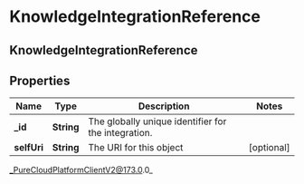 # KnowledgeIntegrationReference

## KnowledgeIntegrationReference

## Properties

|Name | Type | Description | Notes|
|------------ | ------------- | ------------- | -------------|
| **_id** | **String** | The globally unique identifier for the integration. | |
| **selfUri** | **String** | The URI for this object | [optional] |



_PureCloudPlatformClientV2@173.0.0_
